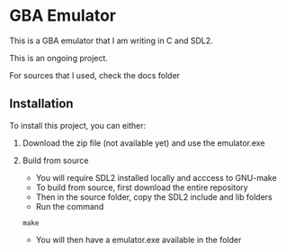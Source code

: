 # GBA Emulator

This is a GBA emulator that I am writing in C and SDL2.


This is an ongoing project.

For sources that I used, check the docs folder

## Installation

To install this project, you can either:

1. Download the zip file (not available yet) and use the emulator.exe

2. Build from source
    - You will require SDL2 installed locally and acccess to GNU-make
    - To build from source, first download the entire repository
    - Then in the source folder, copy the SDL2 include and lib folders
    - Run the command
    ```
    make
    ```
    - You will then have a emulator.exe available in the folder


